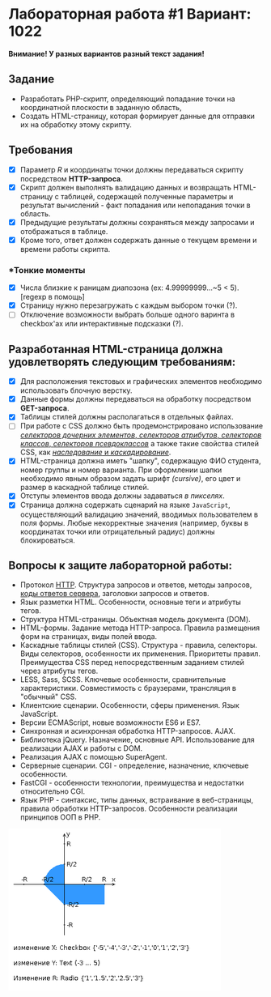 # Лабораторная работа #1 Вариант: 1022

**Внимание! У разных вариантов разный текст задания!**

## Задание

- Разработать PHP-скрипт, определяющий попадание точки на координатной плоскости в заданную область,
- Создать HTML-страницу, которая формирует данные для отправки их на обработку этому скрипту.

## Требования

- [x] Параметр $R$ и координаты точки должны передаваться скрипту посредством **HTTP-запроса**.
- [x] Скрипт должен выполнять валидацию данных и возвращать HTML-страницу с таблицей, содержащей полученные параметры и результат вычислений - факт попадания или непопадания точки в область.
- [x] Предыдущие результаты должны сохраняться между запросами и отображаться в таблице.
- [x] Кроме того, ответ должен содержать данные о текущем времени и времени работы скрипта.

### *Тонкие моменты
- [x] Числа близкие к раницам диапозона (ex: 4.99999999...~5 < 5). [regexp в помощь] 
- [x] Страницу нужно перезагружать с каждым выбором точки (?).
- [ ] Отключение возможности выбрать больше одного варинта в checkbox'ах или интерактивные подсказки (?).

## Разработанная HTML-страница должна удовлетворять следующим требованиям:

- [x] Для расположения текстовых и графических элементов необходимо использовать блочную верстку.
- [x] Данные формы должны передаваться на обработку посредством **GET-запроса**.
- [x] Таблицы стилей должны располагаться в отдельных файлах.
- [ ] При работе с CSS должно быть продемонстрировано использование [_селекторов дочерних элементов_, _селекторов атрибутов_, _селекторов классов_, _селекторов псевдоклассов_](https://developer.mozilla.org/ru/docs/Web/CSS/CSS_Selectors) а также такие свойства стилей CSS, как [_наследование_ и _каскадирование_](https://developer.mozilla.org/ru/docs/Learn/CSS/Building_blocks/Cascade_and_inheritance).
- [x] HTML-страница должна иметь "шапку", содержащую ФИО студента, номер группы и номер варианта. При оформлении шапки необходимо явным образом задать шрифт _(cursive)_, его цвет и размер в каскадной таблице стилей.
- [x] Отступы элементов ввода должны задаваться _в пикселях_.
- [x] Страница должна содержать сценарий на языке `JavaScript`, осуществляющий валидацию значений, вводимых пользователем в поля формы. Любые некорректные значения (например, буквы в координатах точки или отрицательный радиус) должны блокироваться.

## Вопросы к защите лабораторной работы:

- Протокол [HTTP](https://en.wikipedia.org/wiki/Hypertext_Transfer_Protocol). Структура запросов и ответов, методы запросов, [коды ответов сервера](https://en.wikipedia.org/wiki/List_of_HTTP_status_codes), заголовки запросов и ответов.
- Язык разметки HTML. Особенности, основные теги и атрибуты тегов.
- Структура HTML-страницы. Объектная модель документа (DOM).
- HTML-формы. Задание метода HTTP-запроса. Правила размещения форм на страницах, виды полей ввода.
- Каскадные таблицы стилей (CSS). Структура - правила, селекторы. Виды селекторов, особенности их применения. Приоритеты правил. Преимущества CSS перед непосредственным заданием стилей через атрибуты тегов.
- LESS, Sass, SCSS. Ключевые особенности, сравнительные характеристики. Совместимость с браузерами, трансляция в "обычный" CSS.
- Клиентские сценарии. Особенности, сферы применения. Язык JavaScript.
- Версии ECMAScript, новые возможности ES6 и ES7.
- Синхронная и асинхронная обработка HTTP-запросов. AJAX.
- Библиотека jQuery. Назначение, основные API. Использование для реализации AJAX и работы с DOM.
- Реализация AJAX с помощью SuperAgent.
- Серверные сценарии. CGI - определение, назначение, ключевые особенности.
- FastCGI - особенности технологии, преимущества и недостатки относительно CGI.
- Язык PHP - синтаксис, типы данных, встраивание в веб-страницы, правила обработки HTTP-запросов. Особенности реализации принципов ООП в PHP.

![](areas.png)
